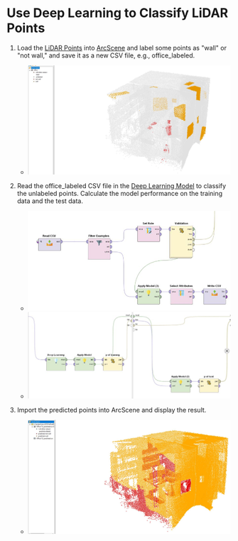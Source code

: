 # Use Deep Learning to Classify LiDAR Points

1. Load the [LiDAR Points](https://github.com/xbwei/machine_learning_in_rapidminer/blob/master/deep_learning_classify_lidar/Office112.csv) into [ArcScene](http://desktop.arcgis.com/en/arcmap/latest/extensions/3d-analyst/3d-analyst-and-arcscene.htm) and label some points as "wall" or "not wall," and save it as a new CSV file, e.g., office_labeled.
    * <img src="labeled_points.JPG" width="500">

2. Read the office_labeled CSV file in the [Deep Learning Model](https://github.com/xbwei/machine_learning_in_rapidminer/blob/master/deep_learning_classify_lidar/deep_learning_lidar_classify.xml) to classify the unlabeled points. Calculate the model performance on the training data and the test data.
    * <img src="deep_learning_1.JPG" width="500">
    * <img src="deep_learning_2.JPG" width="500">

3. Import the predicted points into ArcScene and display the result.
    * <img src="predicted_points.JPG" width="500">
